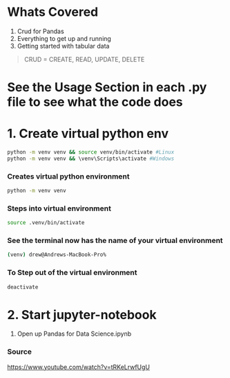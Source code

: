 # Whats Covered 
1. Crud for Pandas 
2. Everything to get up and running
3. Getting started with tabular data

>CRUD = CREATE, READ, UPDATE, DELETE

# See the Usage Section in each .py file to see what the code does

# 1. Create virtual python env
```bash
python -m venv venv && source venv/bin/activate #Linux
python -m venv venv && \venv\Scripts\activate #Windows
```

### Creates virtual python environment 
```bash
python -m venv venv 
```

### Steps into virtual environment 
```bash
source .venv/bin/activate
```

### See the terminal now has the name of your virtual environment
```bash
(venv) drew@Andrews-MacBook-Pro% 
```

### To Step out of the virtual environment 
```bash
deactivate
```

# 2. Start jupyter-notebook
1. Open up Pandas for Data Science.ipynb

### Source
https://www.youtube.com/watch?v=tRKeLrwfUgU
